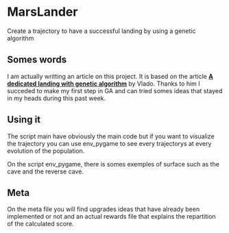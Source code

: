 # MarsLander
Create a trajectory to have a successful landing by using a genetic algorithm

## Somes words
I am actually writting an article on this project. It is based on the article __[A dedicated landing with genetic algorithm](https://www.codingame.com/blog/genetic-algorithm-mars-lander/)__ by Vlado. Thanks to him I succeded to make my first step in GA and can tried somes ideas that stayed in my heads during this past week.  

## Using it

The script main have obviously the main code but if you want to visualize the trajectory you can use env_pygame to see every trajectorys at every evolution of the population. 

On the script env_pygame, there is somes exemples of surface such as the cave and the reverse cave.


## Meta

On the meta file you will find upgrades ideas that have already been implemented or not and an actual rewards file that explains the repartition of the calculated score.



